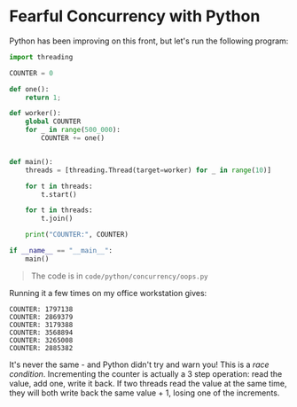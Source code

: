 # Fearful Concurrency with Python

Python has been improving on this front, but let's run the following program:

```python
import threading

COUNTER = 0

def one():
    return 1;

def worker():
    global COUNTER
    for _ in range(500_000):
        COUNTER += one()


def main():
    threads = [threading.Thread(target=worker) for _ in range(10)]

    for t in threads:
        t.start()

    for t in threads:
        t.join()

    print("COUNTER:", COUNTER)

if __name__ == "__main__":
    main()
```

> The code is in `code/python/concurrency/oops.py`

Running it a few times on my office workstation gives:

```
COUNTER: 1797138
COUNTER: 2869379
COUNTER: 3179388
COUNTER: 3568894
COUNTER: 3265008
COUNTER: 2885382
```

It's never the same - and Python didn't try and warn you! This is a *race condition*. Incrementing the counter is actually a 3 step operation: read the value, add one, write it back. If two threads read the value at the same time, they will both write back the same value + 1, losing one of the increments.